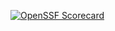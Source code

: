 [![OpenSSF Scorecard](https://api.securityscorecards.dev/projects/github.com/{agsmith3351@eagle.fgcu.edu}/{Integration-Project-FINAL-fixed-errors}/badge)](https://securityscorecards.dev/viewer/?uri=github.com/{agsmith3351@eagle.fgcu.edu}/{Integration-Project-FINAL-fixed-errors})
